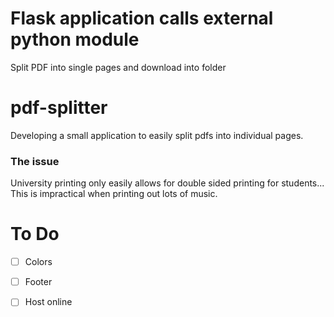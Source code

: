 # Flask application calls external python module
Split PDF into single pages and download into folder

# pdf-splitter
Developing a small application to easily split pdfs into individual pages.

### The issue
University printing only easily allows for double sided printing for students...
This is impractical when printing out lots of music.

# To Do
- [ ] Colors
- [ ] Footer
- [ ] Host online

